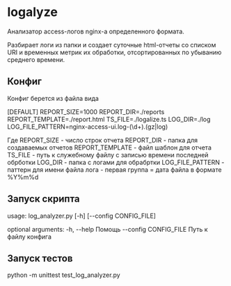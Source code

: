 # logalyze
Анализатор access-логов nginx-а определенного формата.

Разбирает логи из папки и создает суточные html-отчеты со списком URI и временных метрик их обработки, отсортированных по убыванию среднего времени.



## Конфиг
Конфиг берется из файла вида

[DEFAULT]
REPORT_SIZE=1000
REPORT_DIR=./reports
REPORT_TEMPLATE=./report.html
TS_FILE=./logalize.ts
LOG_DIR=./log
LOG_FILE_PATTERN=nginx-access-ui.log-(\d+).(gz|log)

Где 
REPORT_SIZE - число строк отчета
REPORT_DIR - папка для создаваемых отчетов
REPORT_TEMPLATE - файл шаблон для отчета
TS_FILE - путь к служебному файлу с записью времени последней обрботки
LOG_DIR - папка с логами для обрабртки
LOG_FILE_PATTERN - паттерн для имени файла лога - первая группа = дата файла в формате %Y%m%d


## Запуск скрипта
usage: log_analyzer.py [-h] [--config CONFIG_FILE]

optional arguments:
  -h, --help            Помощь
  --config CONFIG_FILE  Путь к файлу конфига

## Запуск тестов
python -m unittest test_log_analyzer.py


